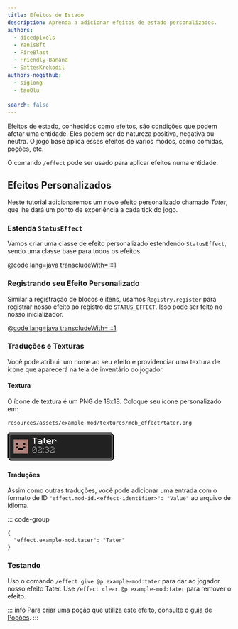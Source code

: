 ```yaml
---
title: Efeitos de Estado
description: Aprenda a adicionar efeitos de estado personalizados.
authors:
  - dicedpixels
  - YanisBft
  - FireBlast
  - Friendly-Banana
  - SattesKrokodil
authors-nogithub:
  - siglong
  - tao0lu

search: false
---
```


Efeitos de estado, conhecidos como efeitos, são condições que podem afetar uma entidade. Eles podem ser de natureza positiva, negativa ou neutra. O jogo base aplica esses efeitos de vários modos, como comidas, poções, etc.

O comando `/effect` pode ser usado para aplicar efeitos numa entidade.

## Efeitos Personalizados

Neste tutorial adicionaremos um novo efeito personalizado chamado _Tater_, que lhe dará um ponto de experiência a cada tick do jogo.

### Estenda `StatusEffect`

Vamos criar uma classe de efeito personalizado estendendo `StatusEffect`, sendo uma classe base para todos os efeitos.

@[code lang=java transcludeWith=:::1](@/reference/latest/src/main/java/com/example/docs/effect/TaterEffect.java)

### Registrando seu Efeito Personalizado

Similar a registração de blocos e itens, usamos `Registry.register` para registrar nosso efeito ao registro de `STATUS_EFFECT`. Isso pode ser feito no nosso inicializador.

@[code lang=java transcludeWith=:::1](@/reference/latest/src/main/java/com/example/docs/effect/ExampleModEffects.java)

### Traduções e Texturas

Você pode atribuir um nome ao seu efeito e providenciar uma textura de ícone que aparecerá na tela de inventário do jogador.

#### Textura

O ícone de textura é um PNG de 18x18. Coloque seu ícone personalizado em:

```:no-line-numbers
resources/assets/example-mod/textures/mob_effect/tater.png
```

![Efeito no inventário do jogador](/assets/develop/tater-effect.png)

#### Traduções

Assim como outras traduções, você pode adicionar uma entrada com o formato de ID `"effect.mod-id.<effect-identifier>": "Value"` ao arquivo de idioma.

::: code-group

```json[assets/example-mod/lang/en_us.json]
{
  "effect.example-mod.tater": "Tater"
}
```

### Testando

Uso o comando `/effect give @p example-mod:tater` para dar ao jogador nosso efeito Tater.
Use `/effect clear @p example-mod:tater` para remover o efeito.

::: info
Para criar uma poção que utiliza este efeito, consulte o [guia de Poções](../items/potions).
:::
